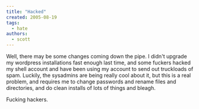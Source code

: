 ```yaml
---
title: "Hacked"
created: 2005-08-19
tags: 
  - hate
authors: 
  - scott
---
```


Well, there may be some changes coming down the pipe. I didn't upgrade my wordpress installations fast enough last time, and some fuckers hacked my shell account and have been using my account to send out truckloads of spam. Luckily, the sysadmins are being really cool about it, but this is a real problem, and requires me to change passwords and rename files and directories, and do clean installs of lots of things and bleagh.

Fucking hackers.
